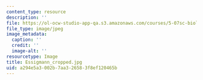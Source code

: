 ```yaml
---
content_type: resource
description: ''
file: https://ol-ocw-studio-app-qa.s3.amazonaws.com/courses/5-07sc-biological-chemistry-i-fall-2013/a294e5a3002b7aa326583f8ef120465b_Essigmann_cropped.jpg
file_type: image/jpeg
image_metadata:
  caption: ''
  credit: ''
  image-alt: ''
resourcetype: Image
title: Essigmann_cropped.jpg
uid: a294e5a3-002b-7aa3-2658-3f8ef120465b
---
```


